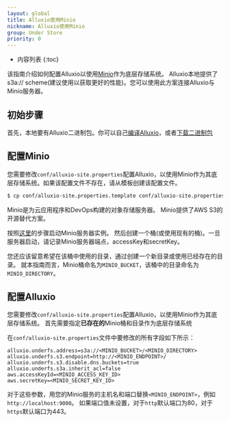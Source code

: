 ```yaml
---
layout: global
title: Alluxio使用Minio
nickname: Alluxio使用Minio
group: Under Store
priority: 0
---
```


* 内容列表
{:toc}

该指南介绍如何配置Alluxio以使用[Minio](https://minio.io/)作为底层存储系统。
Alluxio本地提供了s3a:// scheme(建议使用以获取更好的性能)。您可以使用此方案连接Alluxio与Minio服务器。

## 初始步骤

首先，本地要有Alluxio二进制包。你可以自己[编译Alluxio](Building-Alluxio-From-Source.html)，或者[下载二进制包](Running-Alluxio-Locally.html)

## 配置Minio

您需要修改`conf/alluxio-site.properties`配置Alluxio，以使用Minio作为其底层存储系统。如果该配置文件不存在，请从模板创建该配置文件。

```bash
$ cp conf/alluxio-site.properties.template conf/alluxio-site.properties
```

Minio是为云应用程序和DevOps构建的对象存储服务器。 Minio提供了AWS S3的开源替代方案。

按照[这里](http://docs.minio.io/docs/minio-quickstart-guide)的步骤启动Minio服务器实例。
然后创建一个桶(或使用现有的桶)。一旦服务器启动，请记录Minio服务器端点，accessKey和secretKey。

您还应该留意希望在该桶中使用的目录，通过创建一个新目录或使用已经存在的目录。
就本指南而言，Minio桶命名为`MINIO_BUCKET`，该桶中的目录命名为`MINIO_DIRECTORY`。

## 配置Alluxio

您需要修改`conf/alluxio-site.properties`配置Alluxio，以使用Minio作为其底层存储系统。
首先需要指定**已存在的**Minio桶和目录作为底层存储系统

在`conf/alluxio-site.properties`文件中要修改的所有字段如下所示：

```properties
alluxio.underfs.address=s3a://<MINIO_BUCKET>/<MINIO_DIRECTORY>
alluxio.underfs.s3.endpoint=http://<MINIO_ENDPOINT>/
alluxio.underfs.s3.disable.dns.buckets=true
alluxio.underfs.s3a.inherit_acl=false
aws.accessKeyId=<MINIO_ACCESS_KEY_ID>
aws.secretKey=<MINIO_SECRET_KEY_ID>
```

对于这些参数，用您的Minio服务的主机名和端口替换`<MINIO_ENDPOINT>`，例如`http://localhost:9000`。
如果端口值未设置，对于`http`默认端口为80，对于`https`默认端口为443。
